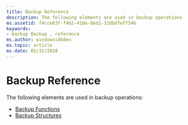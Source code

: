 ```yaml
---
title: Backup Reference
description: The following elements are used in backup operations
ms.assetid: f4cce63f-f4b2-410a-b6d1-32dbd7eff54b
keywords:
- backup Backup , reference
ms.author: windowssdkdev
ms.topic: article
ms.date: 05/31/2018
---
```


# Backup Reference

The following elements are used in backup operations:

-   [Backup Functions](backup-functions.md)
-   [Backup Structures](backup-structures.md)

 

 




